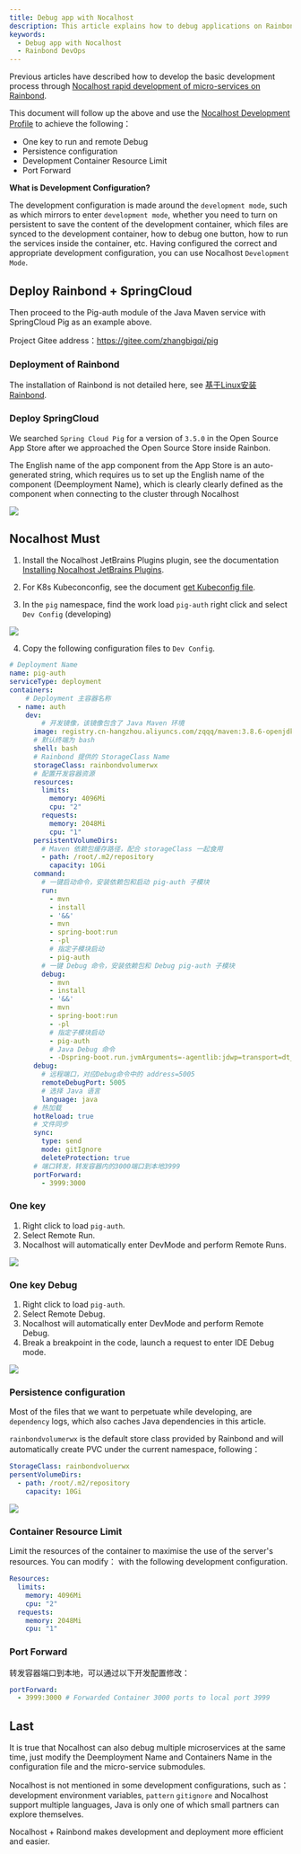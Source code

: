 ```yaml
---
title: Debug app with Nocalhost
description: This article explains how to debug applications on Rainbond using Nocalhost
keywords:
  - Debug app with Nocalhost
  - Rainbond DevOps
---
```


Previous articles have described how to develop the basic development process through [Nocalhost rapid development of micro-services on Rainbond](https://mp.weixin.qq.com/s/kC9P7fvMtJvK7_TM2LbTw).

This document will follow up the above and use the [Nocalhost Development Profile](https://nocalhost.dev/docs/config/config-overview-en/) to achieve the following：

- One key to run and remote Debug
- Persistence configuration
- Development Container Resource Limit
- Port Forward

**What is Development Configuration?**

The development configuration is made around the `development mode`, such as which mirrors to enter `development mode`, whether you need to turn on persistent to save the content of the development container, which files are synced to the development container, how to debug one button, how to run the services inside the container, etc. Having configured the correct and appropriate development configuration, you can use Nocalhost `Development Mode`.

## Deploy Rainbond + SpringCloud

Then proceed to the Pig-auth module of the Java Maven service with SpringCloud Pig as an example above.

Project Gitee address：https://gitee.com/zhangbigqi/pig

### Deployment of Rainbond

The installation of Rainbond is not detailed here, see [基于Linux安装Rainbond](https://www.rainbond.com/docs/installation/installation-with-ui/host-install-with-ui).

### Deploy SpringCloud

We searched `Spring Cloud Pig` for a version of `3.5.0` in the Open Source App Store after we approached the Open Source Store inside Rainbon.

The English name of the app component from the App Store is an auto-generated string, which requires us to set up the English name of the component (Deemployment Name), which is clearly clearly defined as the component when connecting to the cluster through Nocalhost

![](https://static.goodrain.com/wechat/noocalhost2/1.png)

## Nocalhost Must

1. Install the Nocalhost JetBrains Plugins plugin, see the documentation [Installing Nocalhost JetBrains Plugins](https://noocalhost.dev/docs/installation/).

2. For K8s Kubeconconfig, see the document [get Kubeconfig file](https://www.rainbond.com/docs/ops-guide/tools/kubectl).

3. In the `pig` namespace, find the work load `pig-auth` right click and select `Dev Config` (developing)

![](https://static.goodrain.com/wechat/noocalhost2/2.png)

4. Copy the following configuration files to `Dev Config`.

```yaml
# Deployment Name
name: pig-auth
serviceType: deployment
containers:
	# Deployment 主容器名称
  - name: auth
    dev:
    	# 开发镜像，该镜像包含了 Java Maven 环境
      image: registry.cn-hangzhou.aliyuncs.com/zqqq/maven:3.8.6-openjdk-8
      # 默认终端为 bash
      shell: bash
      # Rainbond 提供的 StorageClass Name
      storageClass: rainbondvolumerwx
      # 配置开发容器资源
      resources:
        limits:
          memory: 4096Mi
          cpu: "2"
        requests:
          memory: 2048Mi
          cpu: "1"
      persistentVolumeDirs:
      	# Maven 依赖包缓存路径，配合 storageClass 一起食用
        - path: /root/.m2/repository
          capacity: 10Gi
      command:
        # 一键启动命令，安装依赖包和启动 pig-auth 子模块
        run:
          - mvn
          - install
          - '&&'
          - mvn
          - spring-boot:run
          - -pl
          # 指定子模块启动
          - pig-auth
        # 一键 Debug 命令，安装依赖包和 Debug pig-auth 子模块
        debug:
          - mvn
          - install
          - '&&'
          - mvn
          - spring-boot:run
          - -pl
          # 指定子模块启动
          - pig-auth
          # Java Debug 命令
          - -Dspring-boot.run.jvmArguments=-agentlib:jdwp=transport=dt_socket,server=y,suspend=y,address=5005
      debug:
        # 远程端口，对应Debug命令中的 address=5005
        remoteDebugPort: 5005
        # 选择 Java 语言
        language: java
      # 热加载
      hotReload: true
      # 文件同步
      sync:
        type: send
        mode: gitIgnore
        deleteProtection: true
      # 端口转发，转发容器内的3000端口到本地3999
      portForward:
        - 3999:3000
```

### One key

1. Right click to load `pig-auth`.
2. Select Remote Run.
3. Nocalhost will automatically enter DevMode and perform Remote Runs.

![](https://static.goodrain.com/wechat/noocalhost2/3-1.gif)

### One key Debug

1. Right click to load `pig-auth`.
2. Select Remote Debug.
3. Nocalhost will automatically enter DevMode and perform Remote Debug.
4. Break a breakpoint in the code, launch a request to enter IDE Debug mode.

![](https://static.goodrain.com/wechat/noocalhost2/4-1.gif)

### Persistence configuration

Most of the files that we want to perpetuate while developing, are `dependency` logs, which also caches Java dependencies in this article.

`rainbondvolumerwx` is the default store class provided by Rainbond and will automatically create PVC under the current namespace, following：

```yaml
StorageClass: rainbondvoluerwx					
persentVolumeDirs:
  - path: /root/.m2/repository
    capacity: 10Gi
```

![](https://static.goodrain.com/wechat/noocalhost2/5.png)

### Container Resource Limit

Limit the resources of the container to maximise the use of the server's resources. You can modify： with the following development configuration.

```yaml
Resources:
  limits:
    memory: 4096Mi
    cpu: "2"
  requests:
    memory: 2048Mi
    cpu: "1"
```

### Port Forward

转发容器端口到本地，可以通过以下开发配置修改：

```yaml
portForward:
  - 3999:3000 # Forwarded Container 3000 ports to local port 3999
```

## Last

It is true that Nocalhost can also debug multiple microservices at the same time, just modify the Deemployment Name and Containers Name in the configuration file and the micro-service submodules.

Nocalhost is not mentioned in some development configurations, such as：development environment variables, `pattern` `gitignore` and Nocalhost support multiple languages, Java is only one of which small partners can explore themselves.

Nocalhost + Rainbond makes development and deployment more efficient and easier.
